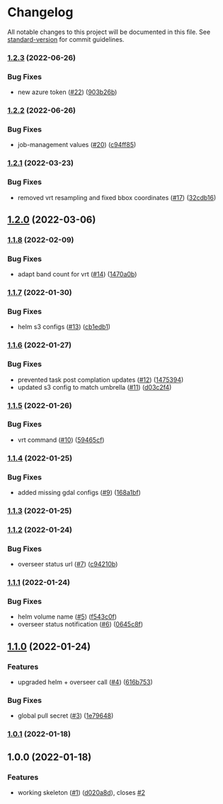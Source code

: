 # Changelog

All notable changes to this project will be documented in this file. See [standard-version](https://github.com/conventional-changelog/standard-version) for commit guidelines.

### [1.2.3](https://github.com/MapColonies/tiles-splitter/compare/v1.2.2...v1.2.3) (2022-06-26)


### Bug Fixes

* new azure token ([#22](https://github.com/MapColonies/tiles-splitter/issues/22)) ([903b26b](https://github.com/MapColonies/tiles-splitter/commit/903b26b7d65ed19fd12993c3e5cd7057ab6facc5))

### [1.2.2](https://github.com/MapColonies/tiles-splitter/compare/v1.2.1...v1.2.2) (2022-06-26)


### Bug Fixes

* job-management values ([#20](https://github.com/MapColonies/tiles-splitter/issues/20)) ([c94ff85](https://github.com/MapColonies/tiles-splitter/commit/c94ff855ae718a8a5602acaa35c543f6776831ec))

### [1.2.1](https://github.com/MapColonies/tiles-splitter/compare/v1.2.0...v1.2.1) (2022-03-23)


### Bug Fixes

* removed vrt resampling and fixed bbox coordinates ([#17](https://github.com/MapColonies/tiles-splitter/issues/17)) ([32cdb16](https://github.com/MapColonies/tiles-splitter/commit/32cdb16d3ac420290dbe76bda2d3bc168e1b42e7))

## [1.2.0](https://github.com/MapColonies/tiles-splitter/compare/v1.1.8...v1.2.0) (2022-03-06)

### [1.1.8](https://github.com/MapColonies/tiles-splitter/compare/v1.1.7...v1.1.8) (2022-02-09)


### Bug Fixes

* adapt band count for vrt ([#14](https://github.com/MapColonies/tiles-splitter/issues/14)) ([1470a0b](https://github.com/MapColonies/tiles-splitter/commit/1470a0b18779f4c955a0f15cc5e1a1c89a75d416))

### [1.1.7](https://github.com/MapColonies/tiles-splitter/compare/v1.1.6...v1.1.7) (2022-01-30)


### Bug Fixes

* helm s3 configs ([#13](https://github.com/MapColonies/tiles-splitter/issues/13)) ([cb1edb1](https://github.com/MapColonies/tiles-splitter/commit/cb1edb11e0357900a662e92592520ec6eccec1a0))

### [1.1.6](https://github.com/MapColonies/tiles-splitter/compare/v1.1.5...v1.1.6) (2022-01-27)


### Bug Fixes

* prevented task post complation updates ([#12](https://github.com/MapColonies/tiles-splitter/issues/12)) ([1475394](https://github.com/MapColonies/tiles-splitter/commit/147539491331d21609cbf1ad1bf27503a2abbf3b))
* updated s3 config to match  umbrella ([#11](https://github.com/MapColonies/tiles-splitter/issues/11)) ([d03c2f4](https://github.com/MapColonies/tiles-splitter/commit/d03c2f4cd140acd1a0422c085c6354bcf89e3fb0))

### [1.1.5](https://github.com/MapColonies/tiles-splitter/compare/v1.1.4...v1.1.5) (2022-01-26)


### Bug Fixes

* vrt command ([#10](https://github.com/MapColonies/tiles-splitter/issues/10)) ([59465cf](https://github.com/MapColonies/tiles-splitter/commit/59465cf96828246197f08fe7358451e72048ae0a))

### [1.1.4](https://github.com/MapColonies/tiles-splitter/compare/v1.1.3...v1.1.4) (2022-01-25)


### Bug Fixes

* added missing gdal configs ([#9](https://github.com/MapColonies/tiles-splitter/issues/9)) ([168a1bf](https://github.com/MapColonies/tiles-splitter/commit/168a1bf4da23be3bc277ab0f7f1d28306d9d69a0))

### [1.1.3](https://github.com/MapColonies/tiles-splitter/compare/v1.1.2...v1.1.3) (2022-01-25)

### [1.1.2](https://github.com/MapColonies/tiles-splitter/compare/v1.1.1...v1.1.2) (2022-01-24)


### Bug Fixes

* overseer status url ([#7](https://github.com/MapColonies/tiles-splitter/issues/7)) ([c94210b](https://github.com/MapColonies/tiles-splitter/commit/c94210bc5c649cee5c25bc53ecb8b4e347d3add2))

### [1.1.1](https://github.com/MapColonies/tiles-splitter/compare/v1.1.0...v1.1.1) (2022-01-24)


### Bug Fixes

* helm volume name ([#5](https://github.com/MapColonies/tiles-splitter/issues/5)) ([f543c0f](https://github.com/MapColonies/tiles-splitter/commit/f543c0fd3f85d2b9c7231281fed7d7517a0c6fc5))
* overseer status notification ([#6](https://github.com/MapColonies/tiles-splitter/issues/6)) ([0645c8f](https://github.com/MapColonies/tiles-splitter/commit/0645c8fa7d17cfa3d8642863dcf2ea5f73c9ec6e))

## [1.1.0](https://github.com/MapColonies/tiles-splitter/compare/v1.0.1...v1.1.0) (2022-01-24)


### Features

* upgraded helm + overseer call ([#4](https://github.com/MapColonies/tiles-splitter/issues/4)) ([616b753](https://github.com/MapColonies/tiles-splitter/commit/616b753283981fb738ed75d7777c9e760bde9d99))


### Bug Fixes

* global pull secret ([#3](https://github.com/MapColonies/tiles-splitter/issues/3)) ([1e79648](https://github.com/MapColonies/tiles-splitter/commit/1e79648a0b4a8a64d76d2747faf53737a16b279b))

### [1.0.1](https://github.com/MapColonies/tiles-splitter/compare/v1.0.0...v1.0.1) (2022-01-18)

## 1.0.0 (2022-01-18)


### Features

* working skeleton ([#1](https://github.com/MapColonies/tiles-splitter/issues/1)) ([d020a8d](https://github.com/MapColonies/tiles-splitter/commit/d020a8d342637a3a4a557cc72dc8935a9bdd4f93)), closes [#2](https://github.com/MapColonies/tiles-splitter/issues/2)
